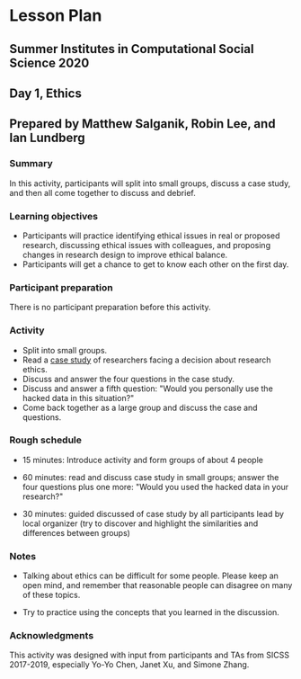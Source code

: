 # Lesson Plan
## Summer Institutes in Computational Social Science 2020
## Day 1, Ethics
## Prepared by Matthew Salganik, Robin Lee, and Ian Lundberg

### Summary

In this activity, participants will split into small groups, discuss a case study, and then all come together to discuss and debrief.

### Learning objectives

- Participants will practice identifying ethical issues in real or proposed research, discussing ethical issues with colleagues, and proposing changes in research design to improve ethical balance.  
- Participants will get a chance to get to know each other on the first day.

### Participant preparation

There is no participant preparation before this activity.

### Activity

- Split into small groups.
- Read a [case study](https://bdes.datasociety.net/wp-content/uploads/2016/10/Patreon-Case-Study.pdf) of researchers facing a decision about research ethics.
- Discuss and answer the four questions in the case study.
- Discuss and answer a fifth question: "Would you personally use the hacked data in this situation?"
- Come back together as a large group and discuss the case and questions.

### Rough schedule

- 15 minutes: Introduce activity and form groups of about 4 people

- 60 minutes: read and discuss case study in small groups; answer the four questions plus one more: "Would you used the hacked data in your research?"

- 30 minutes: guided discussed of case study by all participants lead by local organizer (try to discover and highlight the similarities and differences between groups)

### Notes

- Talking about ethics can be difficult for some people. Please keep an open mind, and remember that reasonable people can disagree on many of these topics.

- Try to practice using the concepts that you learned in the discussion.

### Acknowledgments

This activity was designed with input from participants and TAs from SICSS 2017-2019, especially Yo-Yo Chen, Janet Xu, and Simone Zhang.
